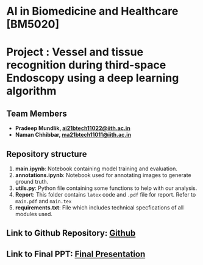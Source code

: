 # AI in Biomedicine and Healthcare [BM5020]

# Project : Vessel and tissue recognition during third-space Endoscopy using a deep learning algorithm

## Team Members

- **Pradeep Mundlik, ai21btech11022@iith.ac.in**
- **Naman Chhibbar, ma21btech11011@iith.ac.in**

## Repository structure

1. **main.ipynb**: Notebook containing model training and evaluation.
2. **annotations.ipynb**: Notebook used for annotating images to generate ground truth.
3. **utils.py**: Python file containing some functions to help with our analysis.
4. **Report**: This folder contains `latex` code and `.pdf` file for report. Refer to `main.pdf` and `main.tex`
5. **requirements.txt**: File which includes technical specfications of all modules used.

## Link to Github Repository: [Github](https://github.com/NamanChhibbar/BM5020-Project)

## Link to Final PPT: [Final Presentation](https://docs.google.com/presentation/d/1PxlyDp7aWtlnVhDewr-FX4nmOz7pDEPEOOLXaoyQ4wA/edit?usp=sharing)
